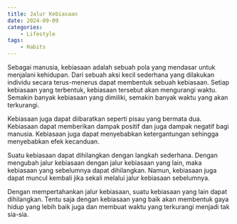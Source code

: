 ```yaml
---
title: Jalur Kebiasaan
date: 2024-09-09
categories:
    - Lifestyle
tags:
    - Habits
---
```


Sebagai manusia, kebiasaan adalah sebuah pola yang mendasar untuk menjalani kehidupan. Dari sebuah aksi kecil sederhana yang dilakukan individu secara terus-menerus dapat membentuk sebuah kebiasaan. Setiap kebiasaan yang terbentuk, kebiasaan tersebut akan mengurangi waktu. Semakin banyak kebiasaan yang dimiliki, semakin banyak waktu yang akan terkurangi.

Kebiasaan juga dapat diibaratkan seperti pisau yang bermata dua. Kebiasaan dapat memberikan dampak positif dan juga dampak negatif bagi manusia. Kebiasaan juga dapat menyebabkan ketergantungan sehingga menyebabkan efek kecanduan.

Suatu kebiasaan dapat dihilangkan dengan langkah sederhana. Dengan mengubah jalur kebiasaan dengan jalur kebiasaan yang lain, maka kebiasaan yang sebelumnya dapat dihilangkan. Namun, kebiasaan juga dapat muncul kembali jika sekali melalui jalur kebiasaan sebelumnya.

Dengan mempertahankan jalur kebiasaan, suatu kebiasaan yang lain dapat dihilangkan. Tentu saja dengan kebiasaan yang baik akan membentuk gaya hidup yang lebih baik juga dan membuat waktu yang terkurangi menjadi tak sia-sia.